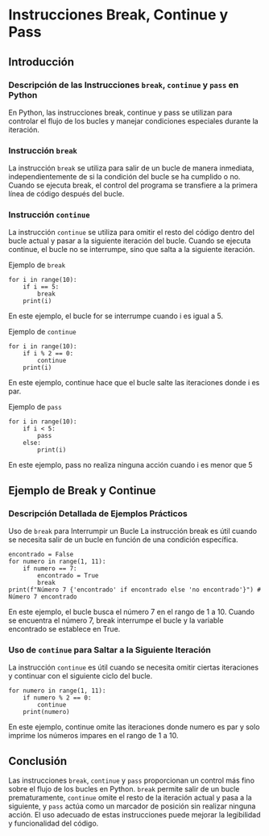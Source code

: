 # Instrucciones Break, Continue y Pass

## Introducción
### Descripción de las Instrucciones `break`, `continue` y `pass` en Python
En Python, las instrucciones break, continue y pass se utilizan para controlar el flujo de los bucles y manejar condiciones especiales durante la iteración.

### Instrucción `break`
La instrucción `break` se utiliza para salir de un bucle de manera inmediata, independientemente de si la condición del bucle se ha cumplido o no. Cuando se ejecuta break, el control del programa se transfiere a la primera línea de código después del bucle.

### Instrucción `continue`
La instrucción `continue` se utiliza para omitir el resto del código dentro del bucle actual y pasar a la siguiente iteración del bucle. Cuando se ejecuta continue, el bucle no se interrumpe, sino que salta a la siguiente iteración.

Ejemplo de `break`
```
for i in range(10):
    if i == 5:
        break
    print(i)
``` 
En este ejemplo, el bucle for se interrumpe cuando i es igual a 5.

Ejemplo de `continue`
```
for i in range(10):
    if i % 2 == 0:
        continue
    print(i)

```
En este ejemplo, continue hace que el bucle salte las iteraciones donde i es par.

Ejemplo de `pass`
```
for i in range(10):
    if i < 5:
        pass
    else:
        print(i)
```
En este ejemplo, pass no realiza ninguna acción cuando i es menor que 5

## Ejemplo de Break y Continue
### Descripción Detallada de Ejemplos Prácticos
Uso de `break` para Interrumpir un Bucle
La instrucción break es útil cuando se necesita salir de un bucle en función de una condición específica.

```
encontrado = False
for numero in range(1, 11):
    if numero == 7:
        encontrado = True
        break
print(f"Número 7 {'encontrado' if encontrado else 'no encontrado'}") # Número 7 encontrado
```

En este ejemplo, el bucle busca el número 7 en el rango de 1 a 10. Cuando se encuentra el número 7, break interrumpe el bucle y la variable encontrado se establece en True.

### Uso de `continue` para Saltar a la Siguiente Iteración
La instrucción `continue` es útil cuando se necesita omitir ciertas iteraciones y continuar con el siguiente ciclo del bucle.

```
for numero in range(1, 11):
    if numero % 2 == 0:
        continue
    print(numero)
```
En este ejemplo, continue omite las iteraciones donde numero es par y solo imprime los números impares en el rango de 1 a 10.

## Conclusión
Las instrucciones `break`, `continue` y `pass` proporcionan un control más fino sobre el flujo de los bucles en Python. `break` permite salir de un bucle prematuramente, `continue` omite el resto de la iteración actual y pasa a la siguiente, y `pass` actúa como un marcador de posición sin realizar ninguna acción. El uso adecuado de estas instrucciones puede mejorar la legibilidad y funcionalidad del código.